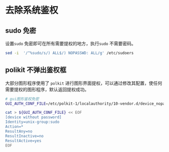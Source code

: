 # 去除系统鉴权

## sudo 免密

设置`sudo` 免密即可在所有需要提权的地方，执行`sudo` 不需要密码。

```bash
sed -i  '/^%sudo/s/) ALL$/) NOPASSWD: ALL/g' /etc/sudoers
```

## polikit 不弹出鉴权框

大部分图形程序使用了 `polkit` 进行图形界面提权，可以通过修改其配置，使任何需要提权的图形程序，默认返回提权成功。

```bash
# gui图形鉴权免密
GUI_AUTH_CONF_FILE=/etc/polkit-1/localauthority/10-vendor.d/device_nopasswd.pkla

cat > ${GUI_AUTH_CONF_FILE} << EOF
[device without password]
Identity=unix-group:sudo
Action=*
ResultAny=no
ResultInactive=no
ResultActive=yes
EOF
```

